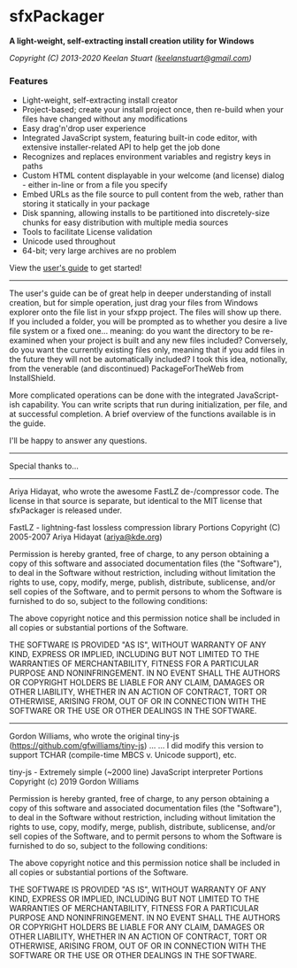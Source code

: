 # sfxPackager
**A light-weight, self-extracting install creation utility for Windows**

_Copyright (C) 2013-2020 Keelan Stuart (keelanstuart@gmail.com)_

### Features
* Light-weight, self-extracting install creator
* Project-based; create your install project once, then re-build when your files have changed without any modifications
* Easy drag'n'drop user experience
* Integrated JavaScript system, featuring built-in code editor, with extensive installer-related API to help get the job done
* Recognizes and replaces environment variables and registry keys in paths
* Custom HTML content displayable in your welcome (and license) dialog - either in-line or from a file you specify
* Embed URLs as the file source to pull content from the web, rather than storing it statically in your package
* Disk spanning, allowing installs to be partitioned into discretely-size chunks for easy distribution with multiple media sources
* Tools to facilitate License validation
* Unicode used throughout
* 64-bit; very large archives are no problem

View the [user's guide](https://docs.google.com/presentation/d/e/2PACX-1vRAVGjiJbSYUrOWB8jEzqG7hMwVbZqvCiAbVmOeL25hoEmN909H-BtGjEawmTMZLta5qHfhGydWDqQd/pub?start=false&loop=false&delayms=30000) to get started!

--------------------------
The user's guide can be of great help in deeper understanding of install creation, but for simple operation, just
drag your files from Windows explorer onto the file list in your sfxpp project. The files will show up there. 
If you included a folder, you will be prompted as to whether you desire a live file system or a fixed one... 
meaning: do you want the directory to be re-examined when your project is built and any new files included?
Conversely, do you want the currently existing files only, meaning that if you add files in the future they will 
not be automatically included? I took this idea, notionally, from the venerable (and discontinued)
PackageForTheWeb from InstallShield.

More complicated operations can be done with the integrated JavaScript-ish capability. You can write scripts
that run during initialization, per file, and at successful completion. A brief overview of the functions available is
in the guide.

I'll be happy to answer any questions.

--------------------------
Special thanks to...

***

Ariya Hidayat, who wrote the awesome FastLZ de-/compressor code. The license in that source is separate, but identical to the MIT license that sfxPackager is released under.

FastLZ - lightning-fast lossless compression library
Portions Copyright (C) 2005-2007 Ariya Hidayat (ariya@kde.org)

Permission is hereby granted, free of charge, to any person obtaining a copy
of this software and associated documentation files (the "Software"), to deal
in the Software without restriction, including without limitation the rights
to use, copy, modify, merge, publish, distribute, sublicense, and/or sell
copies of the Software, and to permit persons to whom the Software is
furnished to do so, subject to the following conditions:

The above copyright notice and this permission notice shall be included in
all copies or substantial portions of the Software.

THE SOFTWARE IS PROVIDED "AS IS", WITHOUT WARRANTY OF ANY KIND, EXPRESS OR
IMPLIED, INCLUDING BUT NOT LIMITED TO THE WARRANTIES OF MERCHANTABILITY,
FITNESS FOR A PARTICULAR PURPOSE AND NONINFRINGEMENT. IN NO EVENT SHALL THE
AUTHORS OR COPYRIGHT HOLDERS BE LIABLE FOR ANY CLAIM, DAMAGES OR OTHER
LIABILITY, WHETHER IN AN ACTION OF CONTRACT, TORT OR OTHERWISE, ARISING FROM,
OUT OF OR IN CONNECTION WITH THE SOFTWARE OR THE USE OR OTHER DEALINGS IN
THE SOFTWARE.

***

Gordon Williams, who wrote the original tiny-js (https://github.com/gfwilliams/tiny-js) ...
... I did modify this version to support TCHAR (compile-time MBCS v. Unicode support), etc.

tiny-js - Extremely simple (~2000 line) JavaScript interpreter
Portions Copyright (c) 2019 Gordon Williams

Permission is hereby granted, free of charge, to any person obtaining a copy
of this software and associated documentation files (the "Software"), to deal
in the Software without restriction, including without limitation the rights
to use, copy, modify, merge, publish, distribute, sublicense, and/or sell
copies of the Software, and to permit persons to whom the Software is
furnished to do so, subject to the following conditions:

The above copyright notice and this permission notice shall be included in all
copies or substantial portions of the Software.

THE SOFTWARE IS PROVIDED "AS IS", WITHOUT WARRANTY OF ANY KIND, EXPRESS OR
IMPLIED, INCLUDING BUT NOT LIMITED TO THE WARRANTIES OF MERCHANTABILITY,
FITNESS FOR A PARTICULAR PURPOSE AND NONINFRINGEMENT. IN NO EVENT SHALL THE
AUTHORS OR COPYRIGHT HOLDERS BE LIABLE FOR ANY CLAIM, DAMAGES OR OTHER
LIABILITY, WHETHER IN AN ACTION OF CONTRACT, TORT OR OTHERWISE, ARISING FROM,
OUT OF OR IN CONNECTION WITH THE SOFTWARE OR THE USE OR OTHER DEALINGS IN THE
SOFTWARE.
